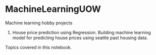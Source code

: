 # MachineLearningUOW
Machine learning hobby projects 
1. House price prediction using Regression.
Building machine learning model for predicting house prices using seattle past housing data.

Topics covered in this notebook.
